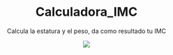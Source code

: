 <h1 align="center">Calculadora_IMC</h1>
<p align="center"> Calcula la estatura y el peso, da como resultado tu IMC</p>
<p align="center"><img src="https://images.app.goo.gl/i7WLQ3kL2szwLA7J6.jpg"/></p> 


